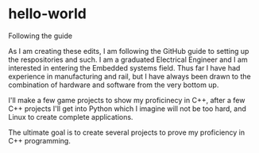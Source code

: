 # hello-world
Following the guide

As I am creating these edits, I am following the GitHub guide to setting up the respositories and such. I am a graduated Electrical Engineer and I am interested in entering the Embedded systems field. Thus far I have had experience in manufacturing and rail, but I have always been drawn to the combination of hardware and software from the very bottom up. 

I'll make a few game projects to show my proficinecy in C++, after a few C++ projects I'll get into Python which I imagine will not be too hard, and Linux to create complete applications. 

The ultimate goal is to create several projects to prove my proficiency in C++ programming.
